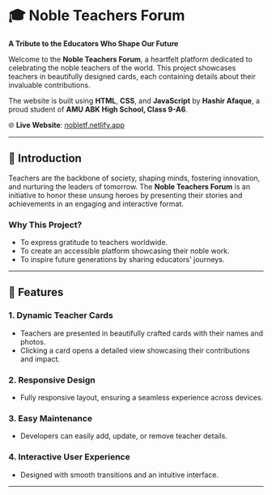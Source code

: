 # 🎓 Noble Teachers Forum  

**A Tribute to the Educators Who Shape Our Future**  

Welcome to the **Noble Teachers Forum**, a heartfelt platform dedicated to celebrating the noble teachers of the world. This project showcases teachers in beautifully designed cards, each containing details about their invaluable contributions.  

The website is built using **HTML**, **CSS**, and **JavaScript** by **Hashir Afaque**, a proud student of **AMU ABK High School, Class 9-A6**.  

🌐 **Live Website**: [nobletf.netlify.app](https://nobletf.netlify.app)  

---

## 🌟 Introduction  

Teachers are the backbone of society, shaping minds, fostering innovation, and nurturing the leaders of tomorrow. The **Noble Teachers Forum** is an initiative to honor these unsung heroes by presenting their stories and achievements in an engaging and interactive format.  

### **Why This Project?**  
- To express gratitude to teachers worldwide.  
- To create an accessible platform showcasing their noble work.  
- To inspire future generations by sharing educators' journeys.  

---

## 🌈 Features  

### 1. **Dynamic Teacher Cards**  
- Teachers are presented in beautifully crafted cards with their names and photos.  
- Clicking a card opens a detailed view showcasing their contributions and impact.  

### 2. **Responsive Design**  
- Fully responsive layout, ensuring a seamless experience across devices.  

### 3. **Easy Maintenance**  
- Developers can easily add, update, or remove teacher details.  

### 4. **Interactive User Experience**  
- Designed with smooth transitions and an intuitive interface.  

---
